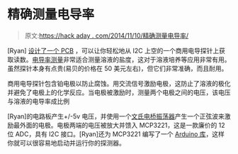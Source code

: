 # 精确测量电导率

> 原文:[https://hack aday . com/2014/11/10/精确测量电导率/](https://hackaday.com/2014/11/10/accurately-measuring-electrical-conductivity/)

[Ryan] [设计了一个 PCB](https://www.sparkyswidgets.com/portfolio-item/miniec-i2c-ec-interface/) ，可以让你轻松地从 I2C 上空的一个商用电导探针上获取读数。[电导率测量](http://en.wikipedia.org/wiki/Conductivity_%28electrolytic%29)非常适合测量溶液的盐度，这对于溶液培养等应用非常有用。虽然探针本身有点贵(易贝的价格在 50 美元左右)，但它们非常准确，而且耐用。

商用电导探针包含铂电极以防止腐蚀。用交流信号激励电极，这防止了溶液的极化并避免了电极上的化学反应。当电极被激励时，测量两个电极之间的电压，该电压与溶液的电导率成比例

[Ryan]的电路板产生+/-5v 电压，并使用一个[文氏电桥振荡器](http://en.wikipedia.org/wiki/Wien_bridge_oscillator)产生一个正弦波来激励最外面的电极。电极两端的电压被放大并馈入 MCP3221，这是一款廉价的 12 位 ADC，具有 I2C 接口。[Ryan]还为 MCP3221 编写了一个 [Arduino 库](https://github.com/SparkysWidgets/MCP3221-Library)，这样你就可以很容易地启动并运行你的探测器。